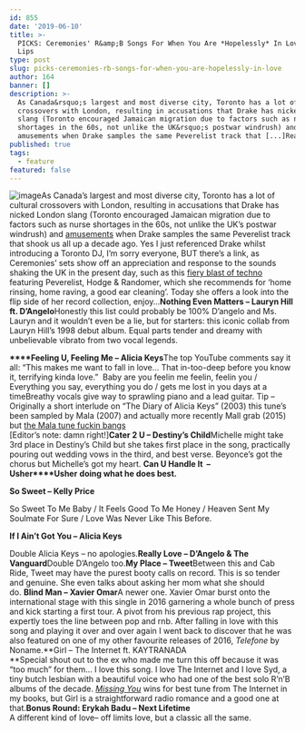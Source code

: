 ```yaml
---
id: 855
date: '2019-06-10'
title: >-
  PICKS: Ceremonies' R&amp;B Songs For When You Are *Hopelessly* In Love - Loose
  Lips
type: post
slug: picks-ceremonies-rb-songs-for-when-you-are-hopelessly-in-love
author: 164
banner: []
description: >-
  As Canada&rsquo;s largest and most diverse city, Toronto has a lot of cultural
  crossovers with London, resulting in accusations that Drake has nicked London
  slang (Toronto encouraged Jamaican migration due to factors such as nurse
  shortages in the 60s, not unlike the UK&rsquo;s postwar windrush) and
  amusements when Drake samples the same Peverelist track that [...]Read More...
published: true
tags:
  - feature
featured: false
---
```

![image](../undefined)As Canada’s largest and most diverse city, Toronto has a lot of cultural crossovers with London, resulting in accusations that Drake has nicked London slang (Toronto encouraged Jamaican migration due to factors such as nurse shortages in the 60s, not unlike the UK’s postwar windrush) and [amusements](https://www.factmag.com/2017/07/24/drake-teases-new-music-samples-peverelist-roll-with-punches/) when Drake samples the same Peverelist track that shook us all up a decade ago. Yes I just referenced Drake whilst introducing a Toronto DJ, I’m sorry everyone, BUT there’s a link, as Ceremonies’ sets show off an appreciation and response to the sounds shaking the UK in the present day, such as this [fiery blast of techno](https://soundcloud.com/ceremoniesdj/opening-set-for-mord-records-5yr-tour-bas-mooy-uvb-20180929) featuring Peverelist, Hodge & Randomer, which she recommends for ‘home rinsing, home raving, a good ear cleaning’. Today she offers a look into the flip side of her record collection, enjoy…**Nothing Even Matters – Lauryn Hill ft. D’Angelo**Honestly this list could probably be 100% D’angelo and Ms. Lauryn and it wouldn’t even be a lie, but for starters: this iconic collab from Lauryn Hill’s 1998 debut album. Equal parts tender and dreamy with unbelievable vibrato from two vocal legends.

**[](https://www.youtube.com/watch?v=jAtwEKPm3lY)[](https://www.youtube.com/watch?v=jAtwEKPm3lY)****Feeling U, Feeling Me – Alicia Keys**The top YouTube comments say it all: “This makes me want to fall in love… That in-too-deep before you know it, terrifying kinda love.”  Baby are you feelin me feelin, feelin you / Everything you say, everything you do / gets me lost in you days at a timeBreathy vocals give way to sprawling piano and a lead guitar. Tip – Originally a short interlude on “The Diary of Alicia Keys” (2003) this tune’s been sampled by Mala (2007) and actually more recently Mall grab (2015) but [the Mala tune fuckin bangs](https://www.youtube.com/watch?v=zpV7radKuwo)  
\[Editor’s note: damn right!\]**Cater 2 U – Destiny’s Child**Michelle might take 3rd place in Destiny’s Child but she takes first place in the song, practically pouring out wedding vows in the third, and best verse. Beyonce’s got the chorus but Michelle’s got my heart. **Can U Handle It  – Usher****Usher** **doing what he does best.**

**So Sweet – Kelly Price**

So Sweet To Me Baby / It Feels Good To Me Honey / Heaven Sent My Soulmate For Sure / Love Was Never Like This Before.

**If I Ain’t Got You – Alicia Keys**

Double Alicia Keys – no apologies.**Really Love – D’Angelo & The Vanguard**Double D’Angelo too.**My Place – Tweet**Between this and Cab Ride, Tweet may have the purest booty calls on record. This is so tender and genuine. She even talks about asking her mom what she should do. **Blind Man – Xavier Omar**A newer one. Xavier Omar burst onto the international stage with this single in 2016 garnering a whole bunch of press and kick starting a first tour. A pivot from his previous rap project, this expertly toes the line between pop and rnb. After falling in love with this song and playing it over and over again I went back to discover that he was also featured on one of my other favourite releases of 2016, _Telefone_ by Noname.**Girl – The Internet ft. KAYTRANADA  
**Special shout out to the ex who made me turn this off because it was “too much” for them… I love this song. I love The Internet and I love Syd, a tiny butch lesbian with a beautiful voice who had one of the best solo R’n’B albums of the decade. [_Missing You_](https://www.youtube.com/watch?v=V-gZx631KQE) wins for best tune from The Internet in my books, but Girl is a straightforward radio romance and a good one at that.**Bonus Round: Erykah Badu – Next Lifetime**  
A different kind of love– off limits love, but a classic all the same.